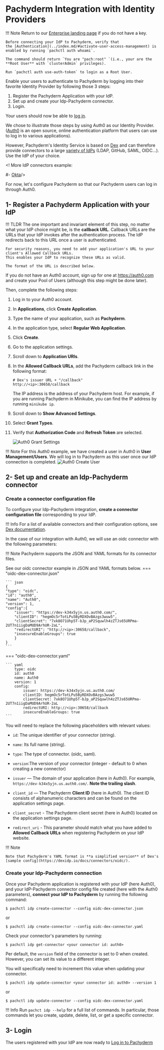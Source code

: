 # Pachyderm Integration with Identity Providers

!!! Note
    Return to our [Enterprise landing page](https://docs.pachyderm.com/latest/enterprise/) if you do not have a key.

    Before connecting your IdP to Pachyderm, verify that
    the [Authentication](../index.md/#activate-user-access-management) is enabled by running `pachctl auth whoami`.

    The command should return `You are "pach:root" `(i.e., your are the **Root User** with `clusterAdmin` privileges). 
    
    Run `pachctl auth use-auth-token` to login as a Root User.
    

Enable your users to authenticate to Pachyderm by logging into their favorite Identity Provider by
following those 3 steps:

1. Register the Pachyderm Application with your IdP.
1. Set up and create your Idp-Pachyderm connector.
1. Login.

Your users should now be able to [log in](./login.md).

We chose to illustrate those steps
by using Auth0 as our Identity Provider.
([Auth0](https://auth0.com/) is an open source, online authentication platform that
users can use to log in to various applications).

However, Pachyderm's Identity Service is based on [Dex](https://dexidp.io/docs/) 
and can therefore provide connectors to a large [variety of IdPs](https://dexidp.io/docs/connectors/) (LDAP, GitHub, SAML, OIDC...). 
Use the IdP of your choice.

<! More IdP connectors example:

#- [Okta](./connectors/okta.md)/>

For now, let's configure Pachyderm so that our
Pachyderm users can log in through Auth0.

## 1- Register a Pachyderm Application with your IdP

!!! TLDR
    The one important and invariant element of this step, 
    no matter what your IdP choice might be, is the **callback URL**.
    Callback URLs are the URLs that your IdP invokes after the authentication process. 
    The IdP redirects back to this URL once a user is authenticated.

    For security reasons, you need to add your application's URL to your client's Allowed Callback URLs.
    This enables your IdP to recognize these URLs as valid. 

    The format of the URL is described below. 


If you do not have an Auth0 account, sign up for one
at https://auth0.com and create your Pool of Users 
(although this step might be done later).

Then, complete the following steps:

1. Log in to your Auth0 account.
1. In **Applications**, click **Create Application**.
1. Type the name of your application, such as **Pachyderm**.
1. In the application type, select **Regular Web Application**.
1. Click **Create**.
1. Go to the application settings.
1. Scroll down to **Application URIs**.
1. In the **Allowed Callback URLs**, add the Pachyderm callback link in the
   following format:

    ```shell
    # Dex's issuer URL + "/callback"
    http://<ip>:30658/callback
    ```

    The IP address is the address of your Pachyderm host. For example,
    if you are running Pachyderm in Minikube, you can find the IP
    address by running `minikube ip`. 

1. Scroll down to **Show Advanced Settings**.
1. Select **Grant Types**.
1. Verify that **Authorization Code** and **Refresh Token** are selected.

   ![Auth0 Grant Settings](../images/auth0-grant-settings.png)

!!! Note
    For this Auth0 example, we have created a user in Auth0 in **User Management/Users**.
    We will log in to Pachyderm as this user once our IdP connection is completed.
    ![Auth0 Create User](../images/auth0-create-user.png)

## 2- Set up and create an Idp-Pachyderm connector

### Create a connector configuration file
To configure your Idp-Pachyderm integration, **create a connector configuration file** corresponding to your IdP. 

!!! Info
    For a list of available connectors and their configuration options, see [Dex documentation](https://dexidp.io/docs/connectors/).

In the case of our integration with Auth0, we will use an oidc connector with the following parameters:

!!! Note
    Pachyderm supports the JSON and YAML formats for its connector files. 

See our oidc connector example in JSON and YAML formats below.
=== "oidc-dex-connector.json"

    ``` json
    {
    "type": "oidc",
    "id": "auth0",
    "name": "Auth0",
    "version": 1,
    "config":{
        "issuer": "https://dev-k34x5yjn.us.auth0.com/",
        "clientID": "hegmOc5rTotLPu5ByRDXOvBAzgs3wuw5",
        "clientSecret": "7xk8O71Uhp5T-bJp_aP2Squwlh4zZTJs65URPma-2UT7n1iigDaMUD9ArhUR-2aL",
        "redirectURI": "http://<ip>:30658/callback",
        "insecureEnableGroups": true
        }
    }
    ```
=== "oidc-dex-connector.yaml"

    ``` yaml
        type: oidc
        id: auth0
        name: Auth0
        version: 1
        config:
            issuer: https://dev-k34x5yjn.us.auth0.com/
            clientID: hegmOc5rTotLPu5ByRDXOvBAzgs3wuw5
            clientSecret: 7xk8O71Uhp5T-bJp_aP2Squwlh4zZTJs65URPma-2UT7n1iigDaMUD9ArhUR-2aL
            redirectURI: http://<ip>:30658/callback
            insecureEnableGroups: true
    ```

You will need to replace the following placeholders with relevant values:

- `id`: The unique identifier of your connector (string).

- `name`: Its full name (string).

- `type`: The type of connector. (oidc, saml).

- `version`:The version of your connector (integer - default to 0 when creating a new connector)

- `issuer` — The domain of your application (here in Auth0). For example,
`https://dev-k34x5yjn.us.auth0.com/`. **Note the trailing slash**.

- `client_id` — The Pachyderm **Client ID** (here in Auth0). The client ID
consists of alphanumeric characters and can be found on the application
settings page.

- `client_secret` - The Pachyderm client secret (here in Auth0) located
on the application settings page.

- `redirect_uri` - This parameter should match what you have added
to **Allowed Callback URLs** when registering Pachyderm on your IdP website.

!!! Note

    Note that Pachyderm's YAML format is **a simplified version** of Dex's [sample config](https://dexidp.io/docs/connectors/oidc/).

### Create your Idp-Pachyderm connection
Once your Pachyderm application is registered with your IdP (here Auth0), 
and your IdP-Pachyderm connector config file created (here with the Auth0 parameters), **connect your IdP to Pachyderm** by running the following command:

```shell
$ pachctl idp create-connector --config oidc-dex-connector.json
```
or
```shell
$ pachctl idp create-connector --config oidc-dex-connector.yaml
```
Check your connector's parameters by running:
```shell
$ pachctl idp get-connector <your connector id: auth0>
```

Per default, the `version` field of the connector is set to 0 when created.
However, you can set its value to a different integer.

You will specifically need to increment this value when updating your connector.
```shell
$ pachctl idp update-connector <your connector id: auth0> --version 1
```
or
```shell
$ pachctl idp update-connector --config oidc-dex-connector.yaml
```
!!! Info
    Run `pachct idp --help` for a full list of commands.
    In particular, those commands let you create, update, delete, list, or get a specific connector.

## 3- Login
The users registered with your IdP are now ready to [Log in to Pachyderm](./login.md)